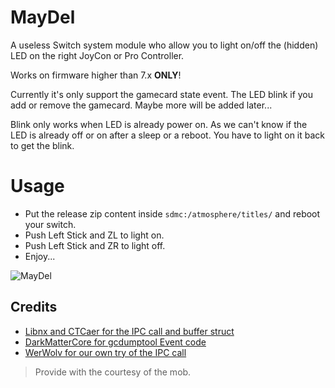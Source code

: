 # MayDel

A useless Switch system module who allow you to light on/off the (hidden) LED on the right JoyCon or Pro Controller.

Works on firmware higher than 7.x **ONLY**!

Currently it's only support the gamecard state event. The LED blink if you add or remove the gamecard. Maybe more will be added later... 

Blink only works when LED is already power on. As we can't know if the LED is already off or on after a sleep or a reboot. You have to light on it back to get the blink.

# Usage

- Put the release zip content inside `sdmc:/atmosphere/titles/` and reboot your switch.
- Push Left Stick and ZL to light on.
- Push Left Stick and ZR to light off.
- Enjoy...

![MayDel](https://i.imgur.com/w8KyrOTm.png)

## Credits

- [Libnx and CTCaer for the IPC call and buffer struct](https://github.com/switchbrew/libnx/)
- [DarkMatterCore for gcdumptool Event code](https://github.com/DarkMatterCore/gcdumptool)
- [WerWolv for our own try of the IPC call](https://github.com/WerWolv/)

> Provide with the courtesy of the mob.

